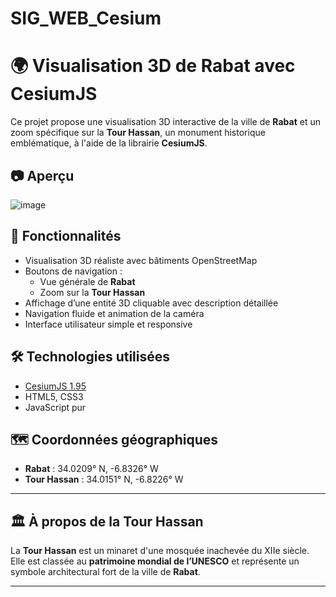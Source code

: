 # SIG_WEB_Cesium

# 🌍 Visualisation 3D de Rabat avec CesiumJS

Ce projet propose une visualisation 3D interactive de la ville de **Rabat** et un zoom spécifique sur la **Tour Hassan**, un monument historique emblématique, à l'aide de la librairie **CesiumJS**.

## 📷 Aperçu

![image](https://github.com/user-attachments/assets/7175759c-2123-4a81-b4d4-e7646c3c055a)


## 🚀 Fonctionnalités

- Visualisation 3D réaliste avec bâtiments OpenStreetMap
- Boutons de navigation :
  - Vue générale de **Rabat**
  - Zoom sur la **Tour Hassan**
- Affichage d’une entité 3D cliquable avec description détaillée
- Navigation fluide et animation de la caméra
- Interface utilisateur simple et responsive

## 🛠️ Technologies utilisées

- [CesiumJS 1.95](https://cesium.com/platform/cesiumjs/)
- HTML5, CSS3
- JavaScript pur

## 🗺️ Coordonnées géographiques

- **Rabat** : 34.0209° N, -6.8326° W  
- **Tour Hassan** : 34.0151° N, -6.8226° W

---

## 🏛️ À propos de la Tour Hassan

La **Tour Hassan** est un minaret d'une mosquée inachevée du XIIe siècle.  
Elle est classée au **patrimoine mondial de l’UNESCO** et représente un symbole architectural fort de la ville de **Rabat**.

---
